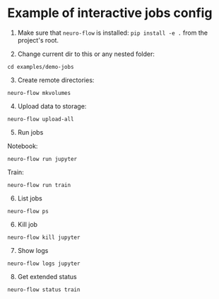 # Example of interactive jobs config

1. Make sure that `neuro-flow` is installed: `pip install -e .` from the project's root.

2. Change current dir to this or any nested folder:

```
cd examples/demo-jobs
```

3. Create remote directories:
```
neuro-flow mkvolumes
```

4. Upload data to storage:
```
neuro-flow upload-all
```

5. Run jobs

Notebook:
```
neuro-flow run jupyter
```

Train:
```
neuro-flow run train
```

6. List jobs

```
neuro-flow ps
```

6. Kill job

```
neuro-flow kill jupyter
```

7. Show logs

```
neuro-flow logs jupyter
```


8. Get extended status

```
neuro-flow status train
```
